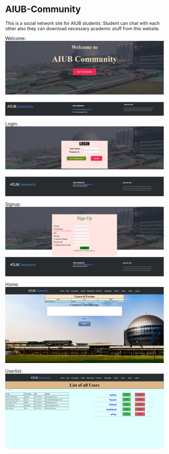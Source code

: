 # AIUB-Community
This is a social network site for AIUB students. Student can chat with each other also they can download necessary academic stuff from this website.

Welcome:
![alt text](https://github.com/hhshanto/AIUB-Community/blob/master/img/Welcome.png)

Login:
![alt text](https://github.com/hhshanto/AIUB-Community/blob/master/img/Login.png)

Signup:
![alt text](https://github.com/hhshanto/AIUB-Community/blob/master/img/Signup.png)

Home:
![alt text](https://github.com/hhshanto/AIUB-Community/blob/master/img/Home.png)

Userlist:
![alt text](https://github.com/hhshanto/AIUB-Community/blob/master/img/Userlist.png)




